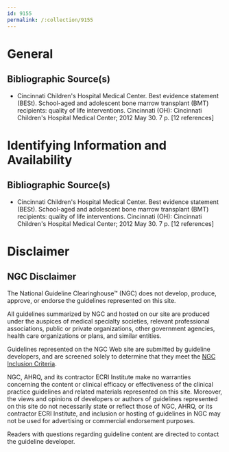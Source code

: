 ```yaml
---
id: 9155
permalink: /:collection/9155
---
```


# General

## Bibliographic Source(s)

- Cincinnati Children's Hospital Medical Center. Best evidence statement (BESt). School-aged and adolescent bone marrow transplant (BMT) recipients: quality of life interventions. Cincinnati (OH): Cincinnati Children's Hospital Medical Center; 2012 May 30. 7 p. [12 references]

# Identifying Information and Availability

## Bibliographic Source(s)

- Cincinnati Children's Hospital Medical Center. Best evidence statement (BESt). School-aged and adolescent bone marrow transplant (BMT) recipients: quality of life interventions. Cincinnati (OH): Cincinnati Children's Hospital Medical Center; 2012 May 30. 7 p. [12 references]

# Disclaimer

## NGC Disclaimer

The National Guideline Clearinghouse™ (NGC) does not develop, produce, approve, or endorse the guidelines represented on this site.

All guidelines summarized by NGC and hosted on our site are produced under the auspices of medical specialty societies, relevant professional associations, public or private organizations, other government agencies, health care organizations or plans, and similar entities.

Guidelines represented on the NGC Web site are submitted by guideline developers, and are screened solely to determine that they meet the [NGC Inclusion Criteria](/help-and-about/summaries/inclusion-criteria).

NGC, AHRQ, and its contractor ECRI Institute make no warranties concerning the content or clinical efficacy or effectiveness of the clinical practice guidelines and related materials represented on this site. Moreover, the views and opinions of developers or authors of guidelines represented on this site do not necessarily state or reflect those of NGC, AHRQ, or its contractor ECRI Institute, and inclusion or hosting of guidelines in NGC may not be used for advertising or commercial endorsement purposes.

Readers with questions regarding guideline content are directed to contact the guideline developer.

